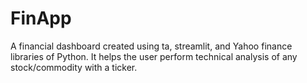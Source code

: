 # FinApp
A financial dashboard created using ta, streamlit, and Yahoo finance libraries of Python. It helps the user perform technical analysis of any stock/commodity with a ticker.

